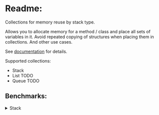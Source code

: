# Readme:
Collections for memory reuse by stack type.

Allows you to allocate memory for a method / class and place all sets of variables in it.
Avoid repeated copying of structures when placing them in collections.
And other use cases.

See [documentation](https://github.com/SoftStoneDevelop/StackMemoryCollections/blob/main/Documentation/ApiReadme.md) for details.

Supported collections:
- Stack
- List TODO
- Queue TODO

## Benchmarks:

<details><summary>Stack</summary>

### StackSimpleUsageJob([code](https://github.com/SoftStoneDevelop/StackMemoryCollections/blob/main/Src/Benchmarks/Simple/StackSimpleUsageJob.cs))
![StackSimpleUsageJob](/BenchmarkResults/StackSimpleUsageJob.png)

### StackOptimalUsageJob([code](https://github.com/SoftStoneDevelop/StackMemoryCollections/blob/main/Src/Benchmarks/Optimal/StackOptimalUsageJob.cs))
![StackOptimalUsageJob](/BenchmarkResults/StackOptimalUsageJob.png)

### StackOfStructSimpleUsageJob([code](https://github.com/SoftStoneDevelop/StackMemoryCollections/blob/main/Src/Benchmarks/Simple/StackOfStructSimpleUsageJob.cs))
![example](/BenchmarkResults/StackOfStructSimpleUsageJob.png)

### StackOfStructOptimalUsageJob([code](https://github.com/SoftStoneDevelop/StackMemoryCollections/blob/main/Src/Benchmarks/Optimal/StackOfStructOptimalUsageJob.cs))
![example](/BenchmarkResults/StackOfStructOptimalUsageJob.png)

### StackOfClassSimpleUsageJob([code](https://github.com/SoftStoneDevelop/StackMemoryCollections/blob/main/Src/Benchmarks/Simple/StackOfClassSimpleUsageJob.cs))
![example](/BenchmarkResults/StackOfClassSimpleUsageJob.png)

### StackOfClassOptimalUsageJob([code](https://github.com/SoftStoneDevelop/StackMemoryCollections/blob/main/Src/Benchmarks/Optimal/StackOfClassOptimalUsageJob.cs))
![example](/BenchmarkResults/StackOfClassOptimalUsageJob.png)
  
</details>
